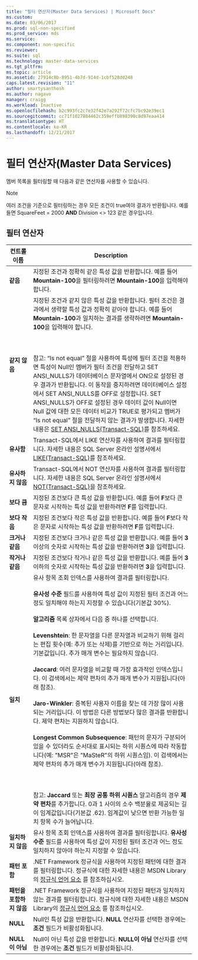 ```yaml
---
title: "필터 연산자(Master Data Services) | Microsoft Docs"
ms.custom: 
ms.date: 03/06/2017
ms.prod: sql-non-specified
ms.prod_service: mds
ms.service: 
ms.component: non-specific
ms.reviewer: 
ms.suite: sql
ms.technology: master-data-services
ms.tgt_pltfrm: 
ms.topic: article
ms.assetid: 27914c8b-8951-4b7d-914d-1cbf528dd248
caps.latest.revision: "11"
author: smartysanthosh
ms.author: nagavo
manager: craigg
ms.workload: Inactive
ms.openlocfilehash: b2c993fc2c7e32f42e7a292f72cfc7bc92e39ec1
ms.sourcegitcommit: cc71f1027884462c359effb898390c8d97eaa414
ms.translationtype: HT
ms.contentlocale: ko-KR
ms.lasthandoff: 12/21/2017
---
```

# <a name="filter-operators-master-data-services"></a>필터 연산자(Master Data Services)
  멤버 목록을 필터링할 때 다음과 같은 연산자를 사용할 수 있습니다.  
  
> [!NOTE]  
>  여러 조건을 기준으로 필터링하는 경우 모든 조건이 true여야 결과가 반환됩니다. 예를 들면 SquareFeet = 2000 **AND** Division <> 123 같은 경우입니다.  
  
## <a name="filter-operators"></a>필터 연산자  
  
|컨트롤 이름|Description|  
|------------------|-----------------|  
|**같음**|지정된 조건과 정확히 같은 특성 값을 반환합니다. 예를 들어 **Mountain-100**을 필터링하려면 **Mountain-100**을 입력해야 합니다.|  
|**같지 않음**|지정된 조건과 같지 않은 특성 값을 반환합니다. 필터 조건은 결과에서 생략할 특성 값과 정확히 같아야 합니다. 예를 들어 **Mountain-100**과 일치하는 결과를 생략하려면 **Mountain-100**을 입력해야 합니다.<br /><br /> <br /><br /> 참고: “Is not equal” 절을 사용하여 특성에 필터 조건을 적용하면 특성이 Null인 멤버가 필터 조건을 전달하고 SET ANSI_NULLS가 데이터베이스 문자열에서 ON으로 설정된 경우 결과가 반환됩니다. 이 동작을 중지하려면 데이터베이스 설정에서 SET ANSI_NULLS를 OFF로 설정합니다. SET ANSI_NULLS가 OFF로 설정된 경우 데이터 값이 Null이면 Null 값에 대한 모든 데이터 비교가 TRUE로 평가되고 멤버가 “Is not equal” 절을 전달하지 않는 결과가 발생합니다. 자세한 내용은 [SET ANSI_NULLS&#40;Transact-SQL&#41;](../t-sql/statements/set-ansi-nulls-transact-sql.md)를 참조하세요.|  
|**유사함**|Transact-SQL에서 LIKE 연산자를 사용하여 결과를 필터링합니다. 자세한 내용은 SQL Server 온라인 설명서에서 [LIKE&#40;Transact-SQL&#41;](../t-sql/language-elements/like-transact-sql.md)를 참조하세요.|  
|**유사하지 않음**|Transact-SQL에서 NOT 연산자를 사용하여 결과를 필터링합니다. 자세한 내용은 SQL Server 온라인 설명서에서 [NOT&#40;Transact-SQL&#41;](../t-sql/language-elements/not-transact-sql.md)을 참조하세요.|  
|**보다 큼**|지정된 조건보다 큰 특성 값을 반환합니다. 예를 들어 **F**보다 큰 문자로 시작하는 특성 값을 반환하려면 **F**를 입력합니다.|  
|**보다 작음**|지정된 조건보다 작은 특성 값을 반환합니다. 예를 들어 **F**보다 작은 문자로 시작하는 특성 값을 반환하려면 **F**를 입력합니다.|  
|**크거나 같음**|지정된 조건보다 크거나 같은 특성 값을 반환합니다. 예를 들어 **3** 이상의 숫자로 시작하는 특성 값을 반환하려면 **3**을 입력합니다.|  
|**작거나 같음**|지정된 조건보다 작거나 같은 특성 값을 반환합니다. 예를 들어 **3** 이하의 숫자로 시작하는 특성 값을 반환하려면 **3**을 입력합니다.|  
|**일치**|유사 항목 조회 인덱스를 사용하여 결과를 필터링합니다.<br /><br /> **유사성 수준** 필드를 사용하여 특성 값이 지정된 필터 조건과 어느 정도 일치해야 하는지 지정할 수 있습니다(기본값 30%).<br /><br /> **알고리즘** 목록 상자에서 다음 중 하나를 선택합니다.<br /><br /> **Levenshtein**: 한 문자열을 다른 문자열과 비교하기 위해 걸리는 편집 횟수(예: 추가 또는 삭제)를 기반으로 하는 거리입니다. 기본값입니다. 추가 매개 변수는 필요하지 않습니다.<br /><br /> **Jaccard**: 여러 문자열을 비교할 때 가장 효과적인 인덱스입니다. 이 검색에서는 제약 편차의 추가 매개 변수가 지원됩니다(아래 참조).<br /><br /> **Jaro-Winkler**: 중복된 사용자 이름을 찾는 데 가장 많이 사용되는 거리입니다. 이 방법은 다른 방법보다 많은 결과를 반환합니다. 제약 편차는 지원하지 않습니다.<br /><br /> **Longest Common Subsequence**: 패턴의 문자가 구분되어 있을 수 있더라도 순서대로 표시되는 하위 시퀀스에 따라 작동합니다(예: "MSR"은 "MaSteR"의 하위 시퀀스임). 이 검색에서는 제약 편차의 추가 매개 변수가 지원됩니다(아래 참조).<br /><br /> <br /><br /> 참고: **Jaccard** 또는 **최장 공통 하위 시퀀스** 알고리즘의 경우 **제약 편차**를 추가합니다. 0과 1 사이의 소수 백분율로 제공되는 길이 임계값입니다(기본값 .62). 임계값이 낮으면 반환 가능한 일치 항목 수가 늘어납니다.|  
|**일치하지 않음**|유사 항목 조회 인덱스를 사용하여 결과를 필터링합니다. **유사성 수준** 필드를 사용하여 특성 값이 지정된 필터 조건과 어느 정도 일치하지 않아야 하는지 지정할 수 있습니다.|  
|**패턴 포함**|.NET Framework 정규식을 사용하여 지정된 패턴에 대한 결과를 필터링합니다. 정규식에 대한 자세한 내용은 MSDN Library의 [정규식 언어 요소](http://go.microsoft.com/fwlink/?LinkId=164401) 를 참조하십시오.|  
|**패턴을 포함하지 않음**|.NET Framework 정규식을 사용하여 지정된 패턴과 일치하지 않는 결과를 필터링합니다. 정규식에 대한 자세한 내용은 MSDN Library의 [정규식 언어 요소](http://go.microsoft.com/fwlink/?LinkId=164401) 를 참조하십시오.|  
|**NULL**|Null인 특성 값을 반환합니다. **NULL** 연산자를 선택한 경우에는 **조건** 필드가 비활성화됩니다.|  
|**NULL이 아님**|Null이 아닌 특성 값을 반환합니다. **NULL이 아님** 연산자를 선택한 경우에는 **조건** 필드가 비활성화됩니다.|  
  
  
